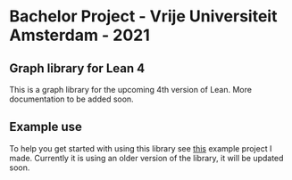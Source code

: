 # Bachelor Project - Vrije Universiteit Amsterdam - 2021

## Graph library for Lean 4

This is a graph library for the upcoming 4th version of Lean. More documentation to be added soon.

## Example use

To help you get started with using this library see [this](https://github.com/PeterKementzey/example-lean4-pkg-using-Graph) example project I made. Currently it is using an older version of the library, it will be updated soon.
